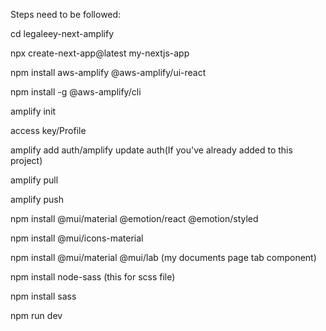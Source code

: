 Steps need to be followed:

cd legaleey-next-amplify
   
npx create-next-app@latest my-nextjs-app
 
npm install aws-amplify @aws-amplify/ui-react

npm install -g @aws-amplify/cli

amplify init

access key/Profile

amplify add auth/amplify update auth(If you've already added to this project)

amplify pull

amplify push

npm install @mui/material @emotion/react @emotion/styled

npm install @mui/icons-material

npm install @mui/material @mui/lab (my documents page tab component)

npm install node-sass (this for scss file)

npm install sass

npm run dev